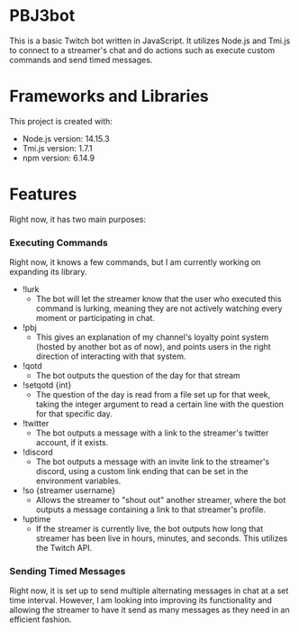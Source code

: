 # PBJ3bot
This is a basic Twitch bot written in JavaScript. It utilizes Node.js and Tmi.js to connect to a streamer's chat and do actions such as execute custom commands and send timed messages.

# Frameworks and Libraries

This project is created with:

* Node.js version: 14.15.3
* Tmi.js version: 1.7.1
* npm version: 6.14.9

# Features
Right now, it has two main purposes:

### Executing Commands 

Right now, it knows a few commands, but I am currently working on expanding its library.

* !lurk
  * The bot will let the streamer know that the user who executed this command is lurking, meaning they are not actively watching every moment or participating in chat.
* !pbj
  * This gives an explanation of my channel's loyalty point system (hosted by another bot as of now), and points users in the right direction of interacting with that system.
* !qotd
  * The bot outputs the question of the day for that stream
* !setqotd {int}
  * The question of the day is read from a file set up for that week, taking the integer argument to read a certain line with the question for that specific day.
* !twitter
  * The bot outputs a message with a link to the streamer's twitter account, if it exists.
* !discord
  * The bot outputs a message with an invite link to the streamer's discord, using a custom link ending that can be set in the environment variables.
* !so {streamer username}
  * Allows the streamer to "shout out" another streamer, where the bot outputs a message containing a link to that streamer's profile.
* !uptime
  * If the streamer is currently live, the bot outputs how long that streamer has been live in hours, minutes, and seconds. This utilizes the Twitch API.
  
### Sending Timed Messages

Right now, it is set up to send multiple alternating messages in chat at a set time interval. However, I am looking into improving its functionality and allowing the streamer to have it send as many messages as they need in an efficient fashion.
